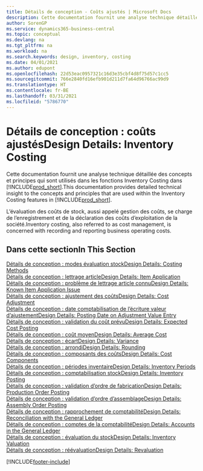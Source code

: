 ```yaml
---
title: Détails de conception - Coûts ajustés | Microsoft Docs
description: Cette documentation fournit une analyse technique détaillée des concepts et principes qui sont utilisés dans les fonctions Inventory Costing dans Business Central.
author: SorenGP
ms.service: dynamics365-business-central
ms.topic: conceptual
ms.devlang: na
ms.tgt_pltfrm: na
ms.workload: na
ms.search.keywords: design, inventory, costing
ms.date: 04/01/2021
ms.author: edupont
ms.openlocfilehash: 22d53eac0957321c16d3e35cbf4d8f75d57c1cc5
ms.sourcegitcommit: 766e2840fd16efb901d211d7fa64d96766ac99d9
ms.translationtype: HT
ms.contentlocale: fr-BE
ms.lasthandoff: 03/31/2021
ms.locfileid: "5786770"
---
```

# <a name="design-details-inventory-costing"></a><span data-ttu-id="65da8-103">Détails de conception : coûts ajustés</span><span class="sxs-lookup"><span data-stu-id="65da8-103">Design Details: Inventory Costing</span></span>
<span data-ttu-id="65da8-104">Cette documentation fournit une analyse technique détaillée des concepts et principes qui sont utilisés dans les fonctions Inventory Costing dans [!INCLUDE[prod_short](includes/prod_short.md)].</span><span class="sxs-lookup"><span data-stu-id="65da8-104">This documentation provides detailed technical insight to the concepts and principles that are used within the Inventory Costing features in [!INCLUDE[prod_short](includes/prod_short.md)].</span></span>  

<span data-ttu-id="65da8-105">L’évaluation des coûts de stock, aussi appelé gestion des coûts, se charge de l’enregistrement et de la déclaration des coûts d’exploitation de la société.</span><span class="sxs-lookup"><span data-stu-id="65da8-105">Inventory costing, also referred to as cost management, is concerned with recording and reporting business operating costs.</span></span>  

## <a name="in-this-section"></a><span data-ttu-id="65da8-106">Dans cette section</span><span class="sxs-lookup"><span data-stu-id="65da8-106">In This Section</span></span>  
[<span data-ttu-id="65da8-107">Détails de conception : modes évaluation stock</span><span class="sxs-lookup"><span data-stu-id="65da8-107">Design Details: Costing Methods</span></span>](design-details-costing-methods.md)  
[<span data-ttu-id="65da8-108">Détails de conception : lettrage article</span><span class="sxs-lookup"><span data-stu-id="65da8-108">Design Details: Item Application</span></span>](design-details-item-application.md)  
[<span data-ttu-id="65da8-109">Détails de conception : problème de lettrage article connu</span><span class="sxs-lookup"><span data-stu-id="65da8-109">Design Details: Known Item Application Issue</span></span>](design-details-inventory-zero-level-open-item-ledger-entries.md)  
[<span data-ttu-id="65da8-110">Détails de conception : ajustement des coûts</span><span class="sxs-lookup"><span data-stu-id="65da8-110">Design Details: Cost Adjustment</span></span>](design-details-cost-adjustment.md)  
[<span data-ttu-id="65da8-111">Détails de conception : date comptabilisation de l’écriture valeur d’ajustement</span><span class="sxs-lookup"><span data-stu-id="65da8-111">Design Details: Posting Date on Adjustment Value Entry</span></span>](design-details-inventory-adjustment-value-entry-posting-date.md)  
[<span data-ttu-id="65da8-112">Détails de conception : validation du coût prévu</span><span class="sxs-lookup"><span data-stu-id="65da8-112">Design Details: Expected Cost Posting</span></span>](design-details-expected-cost-posting.md)  
[<span data-ttu-id="65da8-113">Détails de conception : coût moyen</span><span class="sxs-lookup"><span data-stu-id="65da8-113">Design Details: Average Cost</span></span>](design-details-average-cost.md)  
[<span data-ttu-id="65da8-114">Détails de conception : écart</span><span class="sxs-lookup"><span data-stu-id="65da8-114">Design Details: Variance</span></span>](design-details-variance.md)  
[<span data-ttu-id="65da8-115">Détails de conception : arrondi</span><span class="sxs-lookup"><span data-stu-id="65da8-115">Design Details: Rounding</span></span>](design-details-rounding.md)  
[<span data-ttu-id="65da8-116">Détails de conception : composants des coûts</span><span class="sxs-lookup"><span data-stu-id="65da8-116">Design Details: Cost Components</span></span>](design-details-cost-components.md)  
[<span data-ttu-id="65da8-117">Détails de conception : périodes inventaire</span><span class="sxs-lookup"><span data-stu-id="65da8-117">Design Details: Inventory Periods</span></span>](design-details-inventory-periods.md)  
[<span data-ttu-id="65da8-118">Détails de conception : comptabilisation stock</span><span class="sxs-lookup"><span data-stu-id="65da8-118">Design Details: Inventory Posting</span></span>](design-details-inventory-posting.md)  
[<span data-ttu-id="65da8-119">Détails de conception : validation d’ordre de fabrication</span><span class="sxs-lookup"><span data-stu-id="65da8-119">Design Details: Production Order Posting</span></span>](design-details-production-order-posting.md)  
[<span data-ttu-id="65da8-120">Détails de conception : validation d’ordre d’assemblage</span><span class="sxs-lookup"><span data-stu-id="65da8-120">Design Details: Assembly Order Posting</span></span>](design-details-assembly-order-posting.md)  
[<span data-ttu-id="65da8-121">Détails de conception : rapprochement de comptabilité</span><span class="sxs-lookup"><span data-stu-id="65da8-121">Design Details: Reconciliation with the General Ledger</span></span>](design-details-reconciliation-with-the-general-ledger.md)  
[<span data-ttu-id="65da8-122">Détails de conception : comptes de la comptabilité</span><span class="sxs-lookup"><span data-stu-id="65da8-122">Design Details: Accounts in the General Ledger</span></span>](design-details-accounts-in-the-general-ledger.md)  
[<span data-ttu-id="65da8-123">Détails de conception : évaluation du stock</span><span class="sxs-lookup"><span data-stu-id="65da8-123">Design Details: Inventory Valuation</span></span>](design-details-inventory-valuation.md)  
[<span data-ttu-id="65da8-124">Détails de conception : réévaluation</span><span class="sxs-lookup"><span data-stu-id="65da8-124">Design Details: Revaluation</span></span>](design-details-revaluation.md)


[!INCLUDE[footer-include](includes/footer-banner.md)]